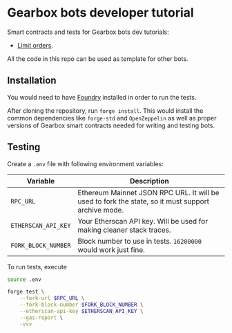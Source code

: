 # Gearbox bots developer tutorial

Smart contracts and tests for Gearbox bots dev tutorials:
* [Limit orders](https://dev.gearbox.fi/bots/limit-orders).

All the code in this repo can be used as template for other bots.

## Installation

You would need to have [Foundry](https://github.com/foundry-rs/foundry) installed in order to run the tests.

After cloning the repository, run `forge install`.
This would install the common dependencies like `forge-std` and `OpenZeppelin` as well as proper versions of Gearbox smart contracts needed for writing and testing bots.

## Testing

Create a `.env` file with following environment variables:

| Variable | Description |
| -------- | ----------- |
| `RPC_URL` | Ethereum Mainnet JSON RPC URL. It will be used to fork the state, so it must support archive mode. |
| `ETHERSCAN_API_KEY` | Your Etherscan API key. Will be used for making cleaner stack traces. |
| `FORK_BLOCK_NUMBER` | Block number to use in tests. `16200000` would work just fine. |

To run tests, execute

```bash
source .env

forge test \
    --fork-url $RPC_URL \
    --fork-block-number $FORK_BLOCK_NUMBER \
    --etherscan-api-key $ETHERSCAN_API_KEY \
    --gas-report \
    -vvv
```

